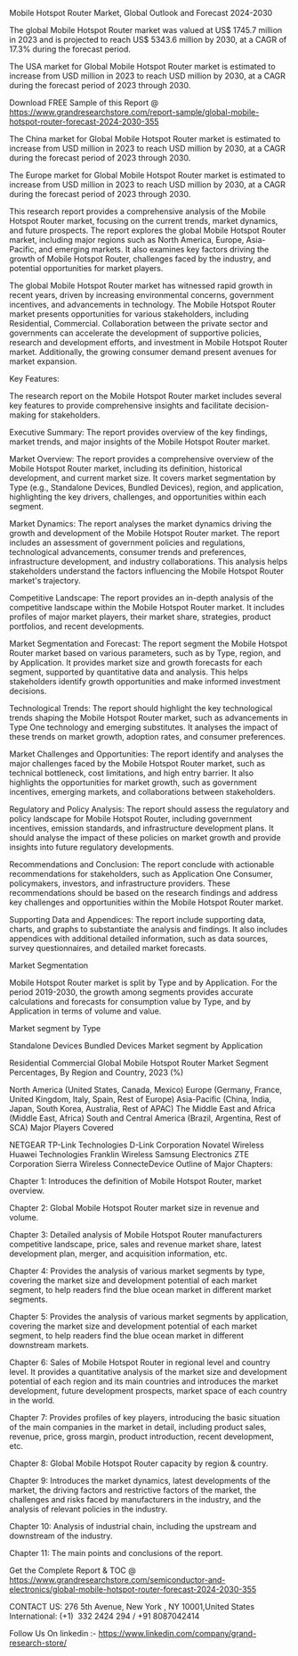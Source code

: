 Mobile Hotspot Router Market, Global Outlook and Forecast 2024-2030

The global Mobile Hotspot Router market was valued at US$ 1745.7 million in 2023 and is projected to reach US$ 5343.6 million by 2030, at a CAGR of 17.3% during the forecast period.

The USA market for Global Mobile Hotspot Router market is estimated to increase from USD million in 2023 to reach USD million by 2030, at a CAGR during the forecast period of 2023 through 2030.

Download FREE Sample of this Report @ https://www.grandresearchstore.com/report-sample/global-mobile-hotspot-router-forecast-2024-2030-355

The China market for Global Mobile Hotspot Router market is estimated to increase from USD million in 2023 to reach USD million by 2030, at a CAGR during the forecast period of 2023 through 2030.

The Europe market for Global Mobile Hotspot Router market is estimated to increase from USD million in 2023 to reach USD million by 2030, at a CAGR during the forecast period of 2023 through 2030.

This research report provides a comprehensive analysis of the Mobile Hotspot Router market, focusing on the current trends, market dynamics, and future prospects. The report explores the global Mobile Hotspot Router market, including major regions such as North America, Europe, Asia-Pacific, and emerging markets. It also examines key factors driving the growth of Mobile Hotspot Router, challenges faced by the industry, and potential opportunities for market players.

The global Mobile Hotspot Router market has witnessed rapid growth in recent years, driven by increasing environmental concerns, government incentives, and advancements in technology. The Mobile Hotspot Router market presents opportunities for various stakeholders, including Residential, Commercial. Collaboration between the private sector and governments can accelerate the development of supportive policies, research and development efforts, and investment in Mobile Hotspot Router market. Additionally, the growing consumer demand present avenues for market expansion.

Key Features:

The research report on the Mobile Hotspot Router market includes several key features to provide comprehensive insights and facilitate decision-making for stakeholders.

Executive Summary: The report provides overview of the key findings, market trends, and major insights of the Mobile Hotspot Router market.

Market Overview: The report provides a comprehensive overview of the Mobile Hotspot Router market, including its definition, historical development, and current market size. It covers market segmentation by Type (e.g., Standalone Devices, Bundled Devices), region, and application, highlighting the key drivers, challenges, and opportunities within each segment.

Market Dynamics: The report analyses the market dynamics driving the growth and development of the Mobile Hotspot Router market. The report includes an assessment of government policies and regulations, technological advancements, consumer trends and preferences, infrastructure development, and industry collaborations. This analysis helps stakeholders understand the factors influencing the Mobile Hotspot Router market's trajectory.

Competitive Landscape: The report provides an in-depth analysis of the competitive landscape within the Mobile Hotspot Router market. It includes profiles of major market players, their market share, strategies, product portfolios, and recent developments.

Market Segmentation and Forecast: The report segment the Mobile Hotspot Router market based on various parameters, such as by Type, region, and by Application. It provides market size and growth forecasts for each segment, supported by quantitative data and analysis. This helps stakeholders identify growth opportunities and make informed investment decisions.

Technological Trends: The report should highlight the key technological trends shaping the Mobile Hotspot Router market, such as advancements in Type One technology and emerging substitutes. It analyses the impact of these trends on market growth, adoption rates, and consumer preferences.

Market Challenges and Opportunities: The report identify and analyses the major challenges faced by the Mobile Hotspot Router market, such as technical bottleneck, cost limitations, and high entry barrier. It also highlights the opportunities for market growth, such as government incentives, emerging markets, and collaborations between stakeholders.

Regulatory and Policy Analysis: The report should assess the regulatory and policy landscape for Mobile Hotspot Router, including government incentives, emission standards, and infrastructure development plans. It should analyse the impact of these policies on market growth and provide insights into future regulatory developments.

Recommendations and Conclusion: The report conclude with actionable recommendations for stakeholders, such as Application One Consumer, policymakers, investors, and infrastructure providers. These recommendations should be based on the research findings and address key challenges and opportunities within the Mobile Hotspot Router market.

Supporting Data and Appendices: The report include supporting data, charts, and graphs to substantiate the analysis and findings. It also includes appendices with additional detailed information, such as data sources, survey questionnaires, and detailed market forecasts.

Market Segmentation

Mobile Hotspot Router market is split by Type and by Application. For the period 2019-2030, the growth among segments provides accurate calculations and forecasts for consumption value by Type, and by Application in terms of volume and value.

Market segment by Type

Standalone Devices
Bundled Devices
Market segment by Application

Residential
Commercial
Global Mobile Hotspot Router Market Segment Percentages, By Region and Country, 2023 (%)

North America (United States, Canada, Mexico)
Europe (Germany, France, United Kingdom, Italy, Spain, Rest of Europe)
Asia-Pacific (China, India, Japan, South Korea, Australia, Rest of APAC)
The Middle East and Africa (Middle East, Africa)
South and Central America (Brazil, Argentina, Rest of SCA)
Major Players Covered

NETGEAR
TP-Link Technologies
D-Link Corporation
Novatel Wireless
Huawei Technologies
Franklin Wireless
Samsung Electronics
ZTE Corporation
Sierra Wireless
ConnecteDevice
Outline of Major Chapters:

Chapter 1: Introduces the definition of Mobile Hotspot Router, market overview.

Chapter 2: Global Mobile Hotspot Router market size in revenue and volume.

Chapter 3: Detailed analysis of Mobile Hotspot Router manufacturers competitive landscape, price, sales and revenue market share, latest development plan, merger, and acquisition information, etc.

Chapter 4: Provides the analysis of various market segments by type, covering the market size and development potential of each market segment, to help readers find the blue ocean market in different market segments.

Chapter 5: Provides the analysis of various market segments by application, covering the market size and development potential of each market segment, to help readers find the blue ocean market in different downstream markets.

Chapter 6: Sales of Mobile Hotspot Router in regional level and country level. It provides a quantitative analysis of the market size and development potential of each region and its main countries and introduces the market development, future development prospects, market space of each country in the world.

Chapter 7: Provides profiles of key players, introducing the basic situation of the main companies in the market in detail, including product sales, revenue, price, gross margin, product introduction, recent development, etc.

Chapter 8: Global Mobile Hotspot Router capacity by region & country.

Chapter 9: Introduces the market dynamics, latest developments of the market, the driving factors and restrictive factors of the market, the challenges and risks faced by manufacturers in the industry, and the analysis of relevant policies in the industry.

Chapter 10: Analysis of industrial chain, including the upstream and downstream of the industry.

Chapter 11: The main points and conclusions of the report.

Get the Complete Report & TOC @ https://www.grandresearchstore.com/semiconductor-and-electronics/global-mobile-hotspot-router-forecast-2024-2030-355

CONTACT US:
276 5th Avenue, New York , NY 10001,United States
International: (+1)  332 2424 294 / +91 8087042414

Follow Us On linkedin :- https://www.linkedin.com/company/grand-research-store/

